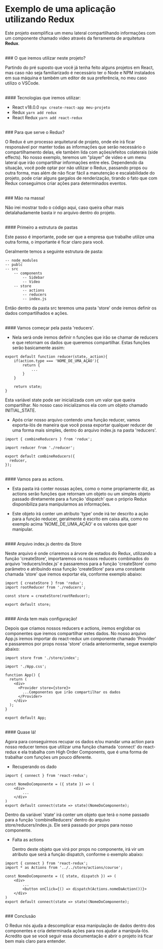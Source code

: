# Exemplo de uma aplicação utilizando Redux

Este projeto exemplifica um menu lateral compartilhando informações com um componente chamado video através da ferramenta de arquitetura <strong>Redux</strong>.

<br>
### O que iremos utilizar neste projeto?

Partindo do pré suposto que você já tenha feito alguns projetos em React, mas caso não seja familiarizado é necessário ter o Node e NPM instalados em sua máquina e também um editor de sua preferência, no meu caso utilizo o VSCode.

<br>
#### Tecnologias que iremos utilizar:

- React v18.0.0 `npx create-react-app meu-projeto`
- Redux `yarn add redux`
- React Redux `yarn add react-redux`

<br>
### Para que serve o Redux?

O Redux é um processo arquitetural de projeto, onde ele irá ficar responsável por manter todas as informações que serão necessário o compartilhamento delas, ele também lida com ações/efeitos colaterais (side effects).
No nosso exemplo, teremos um "player" de video e um menu lateral que irão compartilhar informações entre eles.
Dependendo da situação, você pode optar por não utilizar o Redux, passando props ou outra forma, mas além de não ficar fácil a manutenção e escalabilidade do projeto, pode criar alguns gargalos de renderização, tirando o fato que com Redux conseguimos criar ações para determinados eventos.

<br>
### Mão na massa!

Não irei mostrar todo o código aqui, caso queira olhar mais detalahadamente basta ir no arquivo dentro do projeto.

<br>
#### Primeiro a estrutura de pastas

Este passo é importante, pode ser que a empresa que trabalhe utilize uma outra forma, o importante é ficar claro para você.

Geralmente temos a seguinte estrutura de pasta:

```
-- node_modules
-- publc
-- src
	-- components
		-- Sidebar
		-- Video
	-- store
		-- actions
		-- reducers
		-- index.js
```

Então dentro da pasta src teremos uma pasta 'store' onde iremos definir os dados compartilhados e ações.

<br>
#### Vamos começar pela pasta 'reducers'.

- Nela será onde iremos definir n funções que irão se chamar de reducers e que retornam os dados que queremos compartilhar.  Estas funções serão basicamente assim:

```
export default function reducer(state, action){
	if(action.type === 'NOME_DE_UMA_AÇÃO'){
		return {
			...
		}
	}

	return state;
}
```
Esta variável state pode ser inicializada com um valor que queira compartilhar. No nosso caso inicializamos ela com um objeto chamado INITIAL_STATE.

- Após criar nosso arquivo contendo uma função reducer, vamos exporta-lós de maneira que você possa exportar qualquer reducer de uma forma mais simples, dentro do arquivo index.js na pasta 'reducers'.

```
import { combineReducers } from 'redux';

import reducer from './reducer';

export default combineReducers({
  reducer,
});
```

<br>
#### Vamos para as actions.

- Esta pasta irá conter nossas ações, como o nome propriamente diz, as actions serão funções que retornam um objeto ou um simples objeto passado diretamente para a função 'dispatch' que o próprio Redux disponibiliza para manipularmos as informações.

- Este objeto irá conter um atributo 'type' onde irá ter descrito a ação para a função reducer, geralmente é escrito em caixa alta, como no exemplo acima 'NOME_DE_UMA_AÇÃO' e os valores que quer manipular.

<br>
#### Arquivo index.js dentro da Store

Neste arquivo é onde criaremos a árvore de estados do Redux, utilizando a função 'createStore', importaremos os nossos reducers combinados do arquivo 'reducers/index.js' e passaremos para a função 'createStore' como parâmetro e atribuindo essa função 'createStore' para uma constante chamada 'store' que iremos exportar ela, conforme exemplo abaixo:

```
import { createStore } from 'redux';
import rootReducer from './reducers';

const store = createStore(rootReducer);

export default store;
```


<br>
#### Ainda tem mais configuração!

Depois que criamos nossos reducers e actions, iremos englobar os componentes que iremos compartilhar estes dados.
No nosso arquivo App.js iremos importar do react-redux um componente chamado 'Provider' e passaremos por props nossa 'store' criada anteriormente, segue exemplo abaixo:

```
import store from './store/index';

import './App.css';

function App() {
  return (
    <div>
      <Provider store={store}>
        ...Componentes que irão compartilhar os dados
      </Provider>
    </div>
  );
}

export default App;
```

<br>
#### Quase lá!

Agora para conseguirmos recupar os dados e/ou mandar uma action para nosso reducer temos que utilizar uma função chamada 'connect' do react-redux e ela trabalha com High Order Components, que é uma forma de trabalhar com funções um pouco diferente.

- Recuperando os dado

```
import { connect } from 'react-redux';

const NomeDoComponente = ({ state }) => (
	<div>
		...
	</div>
)
export default connect(state => state)(NomeDoComponente);
```

Dentro da variável 'state' irá conter um objeto que terá o nome passado para a função 'combineReducers' dentro do arquivo store/reducers/index.js. Ele será passado por props para nosso componente.

- Falta as actions

	Dentro deste objeto que virá por props no componente, irá vir um atributo que será a função dispatch, conforme o exemplo abaixo:

```
import { connect } from 'react-redux';
import * as Actions from '../../store/actions/course';

const NomeDoComponente = ({ state, dispatch }) => (
	<div>
		...
		<button onClick={() => dispatch(Actions.nomeDaAction())}>
	</div>
)
export default connect(state => state)(NomeDoComponente);
```

<br>
### Conclusão

O Redux nós ajuda a descomplicar essa manipulação de dados dentro dos componentes e cria determinada ações para nos ajudar a manipula-lós.
Acredito que se você seguir essa documentação e abrir o projeto irá ficar bem mais claro para entender.